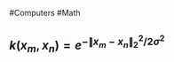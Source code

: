 #Computers #Math 
## $\displaystyle k(x_{m},x_{n})=e^{-\left\lVert x_{m}-x_{n}\right\rVert^{2}_{2} /2\sigma ^{2}}$
